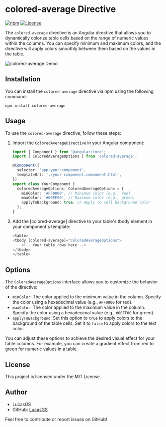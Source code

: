 # colored-average Directive

[![npm](https://img.shields.io/npm/v/colored-average)](https://www.npmjs.com/package/colored-average)
[![License](https://img.shields.io/npm/l/colored-average)](https://github.com/your-username/colored-average/blob/main/LICENSE)

The `colored-average` directive is an Angular directive that allows you to dynamically colorize table cells based on the range of numeric values within the columns. You can specify minimum and maximum colors, and the directive will apply colors smoothly between them based on the values in the table.

![colored-average Demo](demo.png)

## Installation

You can install the `colored-average` directive via npm using the following command:

```shell
npm install colored-average
```
## Usage

To use the `colored-average` directive, follow these steps:

1. Import the `ColoredAverageDirective` in your Angular component:

   ```typescript
   import { Component } from '@angular/core';
   import { ColoredAverageOptions } from 'colored-average';

   @Component({
     selector: 'app-your-component',
     templateUrl: './your-component.component.html',
   })
   export class YourComponent {
     coloredAverageOptions: ColoredAverageOptions = {
       minColor: '#FF0000', // Minimum color (e.g., red)
       maxColor: '#00FF00', // Maximum color (e.g., green)
       applyToBackground: true, // Apply to cell background color
     };
   }
   ```

2. Add the [colored-average] directive to your table's tbody element in your component's template:

    ```typescript
    <table>
    <tbody [colored-average]="coloredAverageOptions">
        <!-- Your table rows here -->
    </tbody>
    </table>
    ```


## Options

The `ColoredAverageOptions` interface allows you to customize the behavior of the directive:

- `minColor`: The color applied to the minimum value in the column. Specify the color using a hexadecimal value (e.g., `#FF0000` for red).
- `maxColor`: The color applied to the maximum value in the column. Specify the color using a hexadecimal value (e.g., `#00FF00` for green).
- `applyToBackground`: Set this option to `true` to apply colors to the background of the table cells. Set it to `false` to apply colors to the text color.

You can adjust these options to achieve the desired visual effect for your table columns. For example, you can create a gradient effect from red to green for numeric values in a table.

## License

This project is licensed under the MIT License.

## Author

- LucasGS
- GitHub: [LucasGS](https://github.com/Luconico)

Feel free to contribute or report issues on GitHub!
